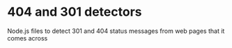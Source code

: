 # 404 and 301 detectors
Node.js files to detect 301 and 404 status messages from web pages that it comes across
